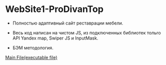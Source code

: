 # WebSite1-ProDivanTop
+ Полностью адаптивный сайт реставрации мебели.
+ Весь код написан на чистом JS, из подключенных библиотек тольrо API Yandex map, Swiper JS и InputMask.

+ БЭМ методология.

[Main File(executable file)](https://vadimvoronin3831.github.io/WebSite1-ProDivanTop/)
